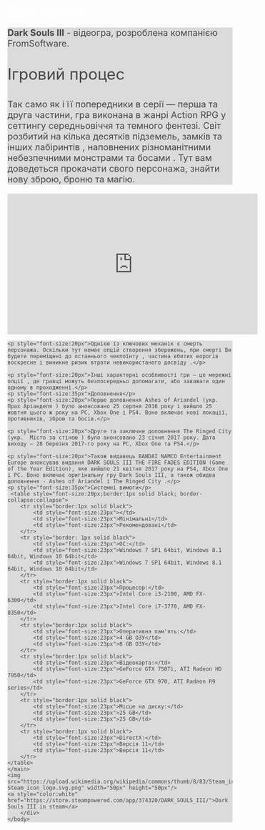 <html>
    <body>
        <div style="background-image: url('https://img.goodfon.ru/original/1920x1080/2/1d/dark-souls-3-the-ridgen-city-dark-souls-iii.jpg');background-repeat: no-repeat;background-attachment: fixed;background-size: 100% 100%;">
    <title>Dark Souls III</title>
    <h1 style="color:white">Dark Souls III</h1>
    <main style="background-color:lightgray;opacity:0.8;">
    <p style="font-size:20px"><b>Dark Souls III</b> - відеогра, розроблена компанією FromSoftware.</p>
    <p style="font-size:35px">Ігровий процес</p>
    <p style="font-size:20px">Так само як і її попередники в серії — перша та друга частини, гра виконана в жанрі Action RPG у сеттингу середньовіччя та темного фентезі. Світ розбитий на кілька десятків підземель, замків та інших лабіринтів , наповнених різноманітними небезпечними монстрами та босами . Тут вам доведеться прокачати свого персонажа, знайти нову зброю, броню та магію.</p>
         </main>
    <iframe width="560" height="315" src="https://www.youtube.com/embed/SJnKGodp8sY?si=6Jgc6c_LrXJtE7LQ" title="YouTube video player" frameborder="0" allow="accelerometer; autoplay; clipboard-write; encrypted-media; gyroscope; picture-in-picture; web-share" referrerpolicy="strict-origin-when-cross-origin" allowfullscreen></iframe>
     <main style="background-color:lightgray;opacity:0.8;">

    <p style="font-size:20px">Однією із ключових механік є смерть персонажа. Оскільки тут немає опцій створення збережень, при смерті Ви будете переміщені до останнього чекпоїнту , частина вбитих ворогів воскресне і виникне ризик втрати невикористаного досвіду .</p>

    <p style="font-size:20px">Інші характерні особливості гри – це мережні опції , де гравці можуть безпосередньо допомагати, або заважати один одному в проходженні.</p>
    <p style="font-size:35px">Доповнення</p>
    <p style="font-size:20px">Перше доповнення Ashes of Ariandel (укр. Прах Аріанделя ) було анонсовано 25 серпня 2016 року і вийшло 25 жовтня цього ж року на PC, Xbox One і PS4. Воно включає нові локації, противників, зброю та босів.</p> 

    <p style="font-size:20px">Друге та заключне доповнення The Ringed City (укр.  Місто за стіною ) було анонсовано 23 січня 2017 року. Дата виходу – 28 березня 2017-го року на PC, Xbox One та PS4.</p>

    <p style="font-size:20px">Також видавець BANDAI NAMCO Entertainment Europe анонсував видання DARK SOULS III THE FIRE FADES EDITION (Game of the Year Edition), яке вийшло 21 квітня 2017 року на PS4, Xbox One і PC. Воно включає оригінальну гру Dark Souls III, а також обидва доповнення - Ashes of Ariandel і The Ringed City .</p>
    <p style="font-size:35px">Системні вимоги</p>
     <table style="font-size:20px;border:1px solid black; border-collapse:collapse">
        <tr style="border:1px solid black">
            <td style="font-size:23px"></td>
            <td style="font-size:23px">Мінімальні</td>
            <td style="font-size:23px">Рекомендовані</td>
        </tr>
        <tr style="border: 1px solid black">
            <td style="font-size:23px">ОС:</td>
            <td style="font-size:23px">Windows 7 SP1 64bit, Windows 8.1 64bit, Windows 10 64bit</td>
            <td style="font-size:23px">Windows 7 SP1 64bit, Windows 8.1 64bit, Windows 10 64bit</td>
        </tr>
        <tr style="border:1px solid black">
            <td style="font-size:23px">Процесор:</td>
            <td style="font-size:23px">Intel Core i3-2100, AMD FX-6300</td>
            <td style="font-size:23px">Intel Core i7-3770, AMD FX-8350</td>
        </tr>
        <tr style="border:1px solid black">
            <td style="font-size:23px">Оперативна пам'ять:</td>
            <td style="font-size:23px">4 GB ОЗУ</td>
            <td style="font-size:23px">8 GB ОЗУ</td>
        </tr>
        <tr style="border:1px solid black">
            <td style="font-size:23px">Відеокарта:</td>
            <td style="font-size:23px">GeForce GTX 750Ti, ATI Radeon HD 7950</td>
            <td style="font-size:23px">GeForce GTX 970, ATI Radeon R9 series</td>
        </tr>
        <tr style="border:1px solid black">
            <td style="font-size:23px">Місце на диску:</td>
            <td style="font-size:23px">25 GB</td>
            <td style="font-size:23px">25 GB</td>
        </tr>
        <tr style="border:1px solid black">
            <td style="font-size:23px">DirectX:</td>
            <td style="font-size:23px">Версія 11</td>
            <td style="font-size:23px">Версія 11</td>
        </tr>
    </table>
    </main>
    <img src="https://upload.wikimedia.org/wikipedia/commons/thumb/8/83/Steam_icon_logo.svg/2048px-Steam_icon_logo.svg.png" width="50px" height="50px"/>
    <a style="color:white" href="https://store.steampowered.com/app/374320/DARK_SOULS_III/">Dark Souls III in steam</a>
        </div>
    </body>
</html>    
